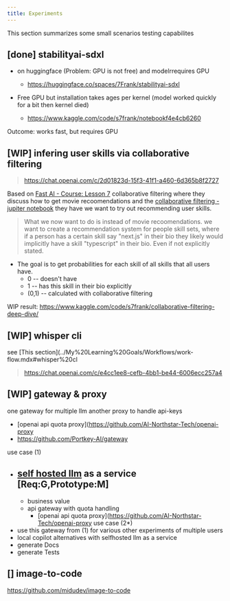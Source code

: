 ```yaml
---
title: Experiments
---
```


This section summarizes some small scenarios testing capabilites

## [done] stabilityai-sdxl
- on huggingface (Problem: GPU is not free) and modelrrequires GPU
    - https://huggingface.co/spaces/7Frank/stabilityai-sdxl

- Free GPU but installation takes ages per kernel (model worked quickly for a bit then kernel died)
    - https://www.kaggle.com/code/s7frank/notebookf4e4cb6260

Outcome: works fast, but requires GPU


## [WIP] infering user skills via collaborative filtering 


> https://chat.openai.com/c/2d01823d-15f3-41f1-a460-6d365b8f2727


Based on [Fast AI - Course: Lesson 7](https://course.fast.ai/Lessons/lesson7.html) collaborative filtering where they discuss how to get movie recoomendations and the  [collaborative filtering - jupiter notebook](https://www.kaggle.com/code/jhoward/collaborative-filtering-deep-dive/notebook) they have we want to try out recommending user skills.

> What we now want to do is instead of movie recoomendations. we want to create a recommendation system for people skill sets, where if a person has a certain skill say "next.js" in their bio they likely would implicitly have a skill "typescript" in their bio. Even if not explicitly stated. 
- The  goal is to get probabilities for each skill of all skills that all users have.
    - 0 -- doesn't have
    - 1 -- has this skill in their bio explicitly 
    - (0,1) -- calculated with collaborative filtering

WIP result: https://www.kaggle.com/code/s7frank/collaborative-filtering-deep-dive/


## [WIP] whisper cli 
 see  [This section](../My%20Learning%20Goals/Workflows/work-flow.mdx#whisper%20cl 

> https://chat.openai.com/c/e4cc1ee8-cefb-4bb1-be44-6006ecc257a4



## [WIP] gateway & proxy

one gateway for multiple llm another proxy to handle api-keys

- [openai api quota proxy](https://github.com/AI-Northstar-Tech/openai-proxy
- https://github.com/Portkey-AI/gateway

use case (1)
- [self hosted llm](./Natural%20Language%20Processing/LLM%20Self%20Hosting.md) as a service [Req:G,Prototype:M]
    - 
    - business value
    - api gateway with quota handling
        - [openai api quota proxy](https://github.com/AI-Northstar-Tech/openai-proxy
use case (2*)
- use this gateway from (1) for various other experiments of multiple users
- local copilot alternatives with selfhosted llm as a service
- generate Docs 
- generate Tests


##  [] image-to-code
https://github.com/midudev/image-to-code
